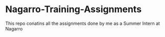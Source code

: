 # Nagarro-Training-Assignments
This repo conatins all the assignments done by me as a Summer Intern at Nagarro
